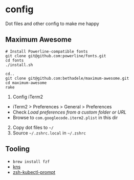 # config
Dot files and other config to make me happy

## Maximum Awesome

```
# Install Powerline-compatible fonts
git clone git@github.com:powerline/fonts.git
cd fonts
./install.sh

cd..
git clone git@github.com:bethadele/maximum-awesome.git
cd maximum-awesome
rake
```

1. Config iTerm2
  * iTerm2 > Preferences > General > Preferences
  * Check *Load preferences from a custom folder or URL*
  * Browse to `com.googlecode.iterm2.plist` in this dir
2. Copy dot files to `~/`
3. Source `~/.zshrc.local` in `~/.zshrc`

## Tooling

* `brew install fzf`
* [kns](https://github.com/blendle/kns)
* [zsh-kubectl-prompt](https://github.com/superbrothers/zsh-kubectl-prompt)
